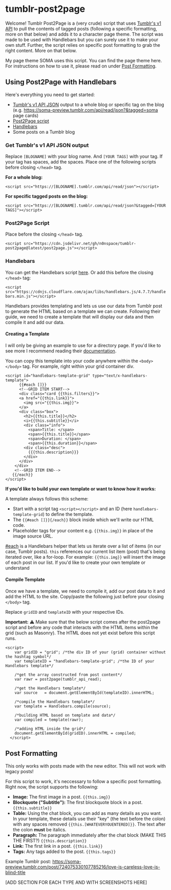 # tumblr-post2page
Welcome! Tumblr Post2Page is a (very crude) script that uses [Tumblr's v1 API](https://www.tumblr.com/docs/en/api/v1) to pull the 
contents of tagged posts (following a specific formatting, more on that below) and adds it to a character page theme. 
The script was made to be used with Handlebars but you can surely use it to make your own stuff. 
Further, the script relies on specific post formatting to grab the right content. More on that below.

My page theme SOMA uses this script. You can find the page theme here. For instructions on how to use it, please read on under [Post Formatting](https://github.com/n0nspace/tumblr-post2page/blob/main/README.md#post-formatting).

## Using Post2Page with Handlebars
Here's everything you need to get started:
- [Tumblr's v1 API JSON](https://github.com/n0nspace/tumblr-post2page/edit/main/README.md#get-tumblrs-v1-api-json-output) output to a whole blog or specific tag on the blog 
(e.g. https://soma-preview.tumblr.com/api/read/json?&tagged=soma page cards)
- [Post2Page script](https://github.com/n0nspace/tumblr-post2page/blob/main/README.md#post2page-script)
- [Handlebars](https://github.com/n0nspace/tumblr-post2page/blob/main/README.md#handlebars)
- Some posts on a Tumblr blog

### Get Tumblr's v1 API JSON output

Replace ```[BLOGNAME]``` with your blog name. And ```[YOUR TAGS]``` with your tag. If your tag has spaces, add the spaces.
Place one of the following scripts before closing `</head>` tag.

**For a whole blog:**

```<script src="https://[BLOGNAME].tumblr.com/api/read/json"></script>```

**For specific tagged posts on the blog:**

```<script src="https://[BLOGNAME].tumblr.com/api/read/json?&tagged=[YOUR TAGS]"></script>```

### Post2Page Script

Place before the closing `</head>` tag.

```<script src="https://cdn.jsdelivr.net/gh/n0nspace/tumblr-post2page@latest/post2page.js"></script>```

### Handlebars

You can get the Handlebars script [here](https://handlebarsjs.com/). Or add this before the closing `</head>` tag:

```<script src="https://cdnjs.cloudflare.com/ajax/libs/handlebars.js/4.7.7/handlebars.min.js"></script>```

Handlebars provides templating and lets us use our data from Tumblr post to generate the HTML based on a template we can create. 
Following their guide, we need to create a template that will display our data and then compile it and add our data.

#### Creating a Template

I will only be giving an example to use for a directory page. If you'd like to see more I recommend reading their [documentation](https://handlebarsjs.com/guide/#installation).

You can copy this template into your code anywhere within the `<body></body>` tag. For example, right within your grid container div.

```
<script id="handlebars-template-grid" type="text/x-handlebars-template">
      {{#each []}}
      <!--GRID ITEM START-->
      <div class="card {{this.filters}}">
      <a href="{{this.link}}">
        <img src="{{this.img}}">
      </a>
      <div class="box">
        <h2>{{this.title}}</h2>
        <i>{{this.subtitle}}</i>
        <div class="info">
          <span>Title: </span>
          <span>{{this.title}}</span>
          <span>Duration: </span>
          <span>{{this.duration}}</span>
        <div class="desc">
          {{{this.description}}}
        </div>
      </div>
    </div>
    <!--GRID ITEM END-->
   {{/each}}
</script>
````

**If you'd like to build your own template or want to know how it works:**

A template always follows this scheme:
- Start with a script tag `<script></script>` and an ID (here `handlebars-template-grid`) to define the template.
- The `{{#each []}}{/each}}` block inside which we'll write our HTML code.
- Placeholder tags for your content e.g. `{{this.img}}` in place of the image source URL.

[#each](https://handlebarsjs.com/guide/builtin-helpers.html#each) is a Handlebars helper that lets us iterate over a list of items (in our case, Tumblr posts). `this` references our current list item (post) that's being iterated over, like a for-loop. For example: `{{this.img}}` will insert the image of each post in our list. If you'd like to create your own template or understand

#### Compile Template
Once we have a template, we need to compile it, add our post data to it and add the HTML to the site. 
Copy/paste the following just before your
closing `</body>` tag. 

Replace `gridID` and `templateID` with your respective IDs. 

**Important:** ⚠️ Make sure that the below script comes after the post2page script and before any code that interacts with the HTML items
within the grid (such as Masonry). The HTML does not yet exist before this script runs.

```
<script>
    var gridID = "grid"; /*the div ID of your (grid) container without the hashtag symbol*/
    var templateID = "handlebars-template-grid"; /*the ID of your Handlebars template*/

    /*get the array constructed from post content*/
    var rawr = post2page(tumblr_api_read);
    
    /*get the Handlebars template*/
    var source   = document.getElementById(templateID).innerHTML;
    
    /*compile the Handlebars template*/
    var template = Handlebars.compile(source);
    
    /*building HTML based on template and data*/
    var compiled = template(rawr);

    /*adding HTML inside the grid*/
    document.getElementById(gridID).innerHTML = compiled;
  </script>
```

## Post Formatting

This only works with posts made with the new editor. This will not work with legacy posts!

For this script to work, it's neccessary to follow a specific post formatting. Right now, the script supports the following:
- **Image:** The first image in a post. `{{this.img}}`
- **Blockquote ("Subtitle"):** The first blockquote block in a post. `{{this.subtitle}}`
- **Table:** Using the chat block, you can add as many details as you want. In your template, these details use their "key" (the text before the colon) with any spaces removed `{{this.[WHATEVERYOUENTERED]}}`. The text after the colon **must** be italics.
-  **Paragraph:** The paragraph immediately after the chat block (MAKE THIS THE FIRST?) `{{this.description}}`
- **Link:** The first link in a post. `{{this.link}}`
- **Tags:** Any tags added to the post. `{{this.tags}}`

Example Tumblr post: https://soma-preview.tumblr.com/post/724075330107785216/love-is-careless-love-is-blind-title

[ADD SECTION FOR EACH TYPE AND WITH SCREENSHOTS HERE]




